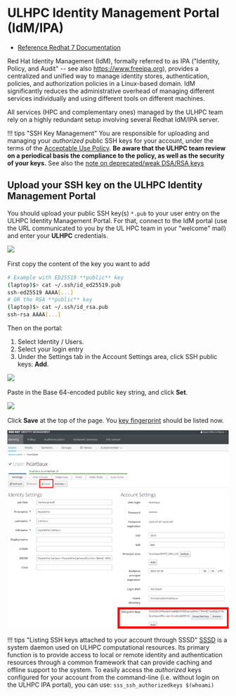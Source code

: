 # ULHPC Identity Management Portal (IdM/IPA)

* [Reference Redhat 7 Documentation](https://access.redhat.com/documentation/en-US/Red_Hat_Enterprise_Linux/7/html/Linux_Domain_Identity_Authentication_and_Policy_Guide/introduction.html)

Red Hat Identity Management (IdM), formally referred to as IPA ("Identity, Policy, and Audit" -- see also
<https://www.freeipa.org>),  provides a centralized and unified way to manage identity stores, authentication, policies, and authorization policies in a Linux-based domain. IdM significantly reduces the administrative overhead of managing different services individually and using different tools on different machines.

All services (HPC and complementary ones) managed by the ULHPC team rely on a highly redundant setup involving several Redhat IdM/IPA server.

!!! tips "SSH Key Management"
    You are responsible for uploading and managing your _authorized_ public SSH
    keys for your account, under the terms of the [Acceptable Use Policy](../policies/aup.md).
    **Be aware that the ULHPC team review on a periodical basis the compliance to the policy, as well as the security of your keys.**
    See also the [note on deprecated/weak DSA/RSA keys](troubleshooting.md#access-denied-or-permission-denied-publickey)

## Upload your SSH key on the ULHPC Identity Management Portal

You should upload your public SSH key(s) `*.pub` to your user entry on the  ULHPC Identity Management Portal.
For that, connect to the IdM portal (use the URL communicated to you by the UL HPC team in your "welcome" mail) and enter your **ULHPC** credentials.

![](https://access.redhat.com/webassets/avalon/d/Red_Hat_Enterprise_Linux-7-Linux_Domain_Identity_Authentication_and_Policy_Guide-en-US/images/0b67bd0c53b2b26b1d9ce416280f1e83/web_ui_login_screen.png)

First copy the content of the key you want to add

``` bash
# Example with ED25519 **public** key
(laptop)$> cat ~/.ssh/id_ed25519.pub
ssh-ed25519 AAAA[...]
# OR the RSA **public** key
(laptop)$> cat ~/.ssh/id_rsa.pub
ssh-rsa AAAA[...]
```

Then on the portal:

1. Select Identity / Users.
2. Select your login entry
3. Under the Settings tab in the Account Settings area, click SSH public keys: **Add**.

![](https://access.redhat.com/webassets/avalon/d/Red_Hat_Enterprise_Linux-7-Linux_Domain_Identity_Authentication_and_Policy_Guide-en-US/images/162d5680e990e7cb5f2629377a5d288a/sshkeys-user1.png)

Paste in the Base 64-encoded public key string, and click **Set**.

![](https://access.redhat.com/webassets/avalon/d/Red_Hat_Enterprise_Linux-7-Linux_Domain_Identity_Authentication_and_Policy_Guide-en-US/images/fbb26af5fd8a911253a61cde7240d3b4/sshkeys-user3.png)

Click **Save** at the top of the page.
You [key fingerprint](ssh.md##key-fingerprints) should be listed now.

![IPA user portal](images/ipa.png)

!!! tips "Listing SSH keys attached to your account through SSSD"
    [SSSD](https://sssd.io/) is a system daemon used on ULHPC computational resources. Its primary function is to provide access to local or remote identity and authentication resources through a common framework that can provide caching and offline support to the system.
    To easily access the _authorized_ keys configured for your account from the command-line (i.e. without login on the ULHPC IPA portal), you can use:
    ```
    sss_ssh_authorizedkeys $(whoami)
    ```
